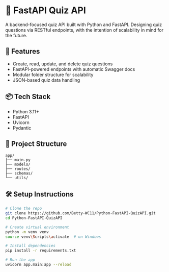 # 🧠 FastAPI Quiz API

A backend-focused quiz API built with Python and FastAPI. Designing quiz questions via RESTful endpoints, with the intention of scalability in mind for the future.

## 🚀 Features

- Create, read, update, and delete quiz questions
- FastAPI-powered endpoints with automatic Swagger docs
- Modular folder structure for scalability
- JSON-based quiz data handling

## 📦 Tech Stack

- Python 3.11+
- FastAPI
- Uvicorn
- Pydantic

## 📂 Project Structure

```plaintext
app/
├── main.py
├── models/
├── routes/
├── schemas/
└── utils/
```

## 🛠️ Setup Instructions

```bash
# Clone the repo
git clone https://github.com/Betty-WC11/Python-FastAPI-QuizAPI.git
cd Python-FastAPI-QuizAPI

# Create virtual environment
python -m venv venv
source venv\Scripts\activate  # on Windows

# Install dependencies
pip install -r requirements.txt

# Run the app
uvicorn app.main:app --reload

```
